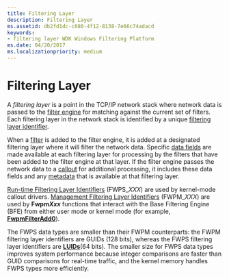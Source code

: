 ```yaml
---
title: Filtering Layer
description: Filtering Layer
ms.assetid: db2fd1dc-c080-4f12-8138-7e66c74adacd
keywords:
- filtering layer WDK Windows Filtering Platform
ms.date: 04/20/2017
ms.localizationpriority: medium
---
```


# Filtering Layer


A *filtering layer* is a point in the TCP/IP network stack where network data is passed to the [filter engine](filter-engine.md) for matching against the current set of filters. Each filtering layer in the network stack is identified by a unique [filtering layer identifier](https://msdn.microsoft.com/library/windows/hardware/ff549947).

When a [filter](filter.md) is added to the filter engine, it is added at a designated filtering layer where it will filter the network data. Specific [data fields](https://msdn.microsoft.com/library/windows/hardware/ff546312) are made available at each filtering layer for processing by the filters that have been added to the filter engine at that layer. If the filter engine passes the network data to a [callout](callout.md) for additional processing, it includes these data fields and any [metadata](https://msdn.microsoft.com/library/windows/hardware/ff559174) that is available at that filtering layer.

[Run-time Filtering Layer Identifiers](https://msdn.microsoft.com/library/windows/hardware/ff570731) (FWPS\_*XXX*) are used by kernel-mode callout drivers. [Management Filtering Layer Identifiers](https://msdn.microsoft.com/library/windows/hardware/ff557101) (FWPM\_*XXX*) are used by **Fwpm*Xxx*** functions that interact with the Base Filtering Engine (BFE) from either user mode or kernel mode (for example, [**FwpmFilterAdd0**](https://msdn.microsoft.com/library/windows/desktop/aa364046)).

The FWPS data types are smaller than their FWPM counterparts: the FWPM filtering layer identifiers are GUIDs (128 bits), whereas the FWPS filtering layer identifiers are [**LUIDs**](https://msdn.microsoft.com/library/windows/hardware/ff557080)(64 bits). The smaller size for FWPS data types improves system performance because integer comparisons are faster than GUID comparisons for real-time traffic, and the kernel memory handles FWPS types more efficiently.

 

 





